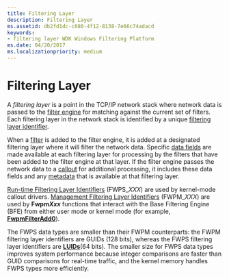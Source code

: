 ```yaml
---
title: Filtering Layer
description: Filtering Layer
ms.assetid: db2fd1dc-c080-4f12-8138-7e66c74adacd
keywords:
- filtering layer WDK Windows Filtering Platform
ms.date: 04/20/2017
ms.localizationpriority: medium
---
```


# Filtering Layer


A *filtering layer* is a point in the TCP/IP network stack where network data is passed to the [filter engine](filter-engine.md) for matching against the current set of filters. Each filtering layer in the network stack is identified by a unique [filtering layer identifier](https://msdn.microsoft.com/library/windows/hardware/ff549947).

When a [filter](filter.md) is added to the filter engine, it is added at a designated filtering layer where it will filter the network data. Specific [data fields](https://msdn.microsoft.com/library/windows/hardware/ff546312) are made available at each filtering layer for processing by the filters that have been added to the filter engine at that layer. If the filter engine passes the network data to a [callout](callout.md) for additional processing, it includes these data fields and any [metadata](https://msdn.microsoft.com/library/windows/hardware/ff559174) that is available at that filtering layer.

[Run-time Filtering Layer Identifiers](https://msdn.microsoft.com/library/windows/hardware/ff570731) (FWPS\_*XXX*) are used by kernel-mode callout drivers. [Management Filtering Layer Identifiers](https://msdn.microsoft.com/library/windows/hardware/ff557101) (FWPM\_*XXX*) are used by **Fwpm*Xxx*** functions that interact with the Base Filtering Engine (BFE) from either user mode or kernel mode (for example, [**FwpmFilterAdd0**](https://msdn.microsoft.com/library/windows/desktop/aa364046)).

The FWPS data types are smaller than their FWPM counterparts: the FWPM filtering layer identifiers are GUIDs (128 bits), whereas the FWPS filtering layer identifiers are [**LUIDs**](https://msdn.microsoft.com/library/windows/hardware/ff557080)(64 bits). The smaller size for FWPS data types improves system performance because integer comparisons are faster than GUID comparisons for real-time traffic, and the kernel memory handles FWPS types more efficiently.

 

 





